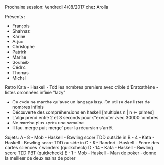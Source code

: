 Prochaine session: Vendredi 4/08/2017
chez Arolla

Présents :
- François
- Shahnaz
- Karine
- Arjun
- Christophe
- Patrick
- Marine
- Souhaib
- Cédric
- Thomas
- Michel

Retro Kata - Haskell - Tdd les nombres premiers avec crible d'Eratosthène - listes ordonnées infinie "lazy"
- Ce code ne marche qu'avec un langage lazy. On utilise des listes de nombres infinis
- Découverte des compréhensions en haskell [multiples n | n <- primes]
- L'algo prend entre 2 et 3 seconds pour s"exécuter avec 30000 nombres
- Ne marche plus après une semaine
- Il faut merge puis merge' pour la récursion s'arrêt
  

Sujets:
A - 8 - Mob - Haskell - Bowling score TDD outside in
B - 4 - Kata - Haskell - Bowling score TDD outside in
C - 6 - Randori - Haskell - Score des cartes sciences 7 wonders (quickcheck)
D - 14 - Kata - Haskell - Bowling score TDD PBT (quickcheck)
E - 1 - Mob - Haskell - Main de poker - donne la meilleur de deux mains de poker








